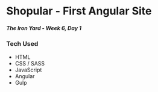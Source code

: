 # Shopular - First Angular Site

##### The Iron Yard - Week 6, Day 1




### Tech Used

- HTML
- CSS / SASS
- JavaScript
- Angular
- Gulp

